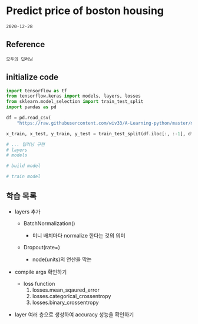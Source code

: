 # Predict price of boston housing

    2020-12-28

## Reference

    모두의 딥러닝

## initialize code

```python
import tensorflow as tf
from tensorflow.keras import models, layers, losses
from sklearn.model_selection import train_test_split
import pandas as pd

df = pd.read_csv(
    "https://raw.githubusercontent.com/wiv33/A-Learning-python/master/machine-learning/_000_hello_machine/_003_study_essential/_003_wine/data/wine.csv")

x_train, x_test, y_train, y_test = train_test_split(df.iloc[:, :-1], df.iloc[:, -1])

# ... 딥러닝 구현 
# layers
# models

# build model

# train model
```

## 학습 목록

- layers 추가
    - BatchNormalization()
        * 미니 배치마다 normalize 한다는 것의 의미

    - Dropout(rate=)
        * node(units)의 연산을 막는

- compile args 확인하기
    * loss function
        1. losses.mean_sqaured_error
        2. losses.categorical_crossentropy
        3. losses.binary_crossentropy

- layer 여러 층으로 생성하여 accuracy 성능을 확인하기